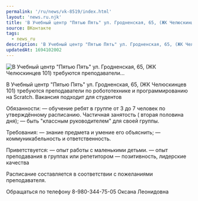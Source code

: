 ```yaml
---
permalink: '/ru/news/vk-8519/index.html'
layout: 'news.ru.njk'
title: 'В Учебный центр "Пятью Пять" ул. Гродненская, 65, (ЖК Челюскинцев 101) требуются преподаватели…'
source: ВКонтакте
tags:
  - news_ru
description: 'В Учебный центр "Пятью Пять" ул. Гродненская, 65, (ЖК Челюскинцев 101) требуются преподаватели…'
updatedAt: 1694102002
---
```

![В Учебный центр "Пятью Пять" ул. Гродненская, 65, (ЖК Челюскинцев 101) требуются преподаватели…](https://sun9-68.userapi.com/impg/CfYGQPJs3_ihApRdfL17AGFv68Bu87DD9MOdfQ/jnv4UEa9dSo.jpg?size=510x514&quality=95&sign=32d3b574026cfd8bfa97a2913e0f60c0&c_uniq_tag=Y8NDgnX9-sKaGBXJ1ubihRDg6w8dlLc-GaSAMo79qgs&type=album)

В Учебный центр "Пятью Пять" ул. Гродненская, 65, (ЖК Челюскинцев 101) требуются преподаватели по
робототехнике и
программированию на Scratch. Вакансия подходит для студентов

Обязанности:
— обучение ребят в группе от 3 до 7 человек по утверждённому расписанию. Частичная занятость ( вторая половина дня);
— быть "классным руководителем" для своей группы.

Требования:
— знание предмета и умение его объяснить;
— коммуникабельность и ответственность.

Приветствуется:
— опыт работы с маленькими детьми.
— опыт преподавания в группах или репетитором
— позитивность, лидерские качества

Расписание составляется в соответствии с пожеланиями преподавателя.

Обращаться по телефону
8-980-344-75-05 Оксана Леонидовна
